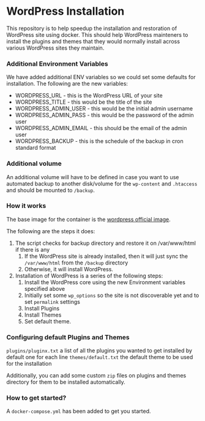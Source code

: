 # WordPress Installation

This repository is to help speedup the installation and restoration of WordPress site using docker. This should help WordPress mainteners to install the plugins and themes that they would normally install across various WordPress sites they maintain.

### Additional Environment Variables
We have added additional ENV variables so we could set some defaults for installation. The following are the new variables:

* WORDPRESS_URL - this is the WordPress URL of your site
* WORDPRESS_TITLE - this would be the title of the site
* WORDPRESS_ADMIN_USER - this would be the initial admin username
* WORDPRESS_ADMIN_PASS - this would be the password of the admin user
* WORDPRESS_ADMIN_EMAIL - this should be the email of the admin user
* WORDPRESS_BACKUP - this is the schedule of the backup in cron standard format

### Additional volume
An additional volume will have to be defined in case you want to use automated backup to another disk/volume for the `wp-content` and `.htaccess` and should be mounted to `/backup`.

### How it works
The base image for the container is the [wordpress official image](https://hub.docker.com/_/wordpress/).

The following are the steps it does:

1. The script checks for backup directory and restore it on /var/www/html if there is any
    1. If the WordPress site is already installed, then it will just sync the `/var/www/html` from the `/backup` directory
    1. Otherwise, it will install WordPress.
1. Installation of WordPress is a series of the following steps:
    1. Install the WordPress core using the new Environment variables specified above
    1. Initially set some `wp_options` so the site is not discoverable yet and to set `permalink` settings
    1. Install Plugins
    1. Install Themes
    1. Set default theme.
    
### Configuring default Plugins and Themes
`plugins/pluginx.txt` a list of all the plugins you wanted to get installed by default one for each line
`themes/default.txt` the default theme to be used for the installation

Additionally, you can add some custom `zip` files on plugins and themes directory for them to be installed automatically. 

### How to get started?
A `docker-compose.yml` has been added to get you started.
